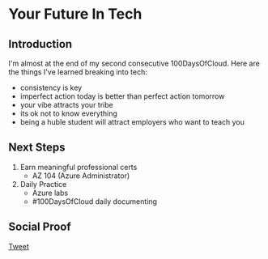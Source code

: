 
# Your Future In Tech

## Introduction

I'm almost at the end of my second consecutive 100DaysOfCloud. Here are the things I've learned breaking into tech:

- consistency is key
- imperfect action today is better than perfect action tomorrow
- your vibe attracts your tribe
- its ok not to know everything
- being a huble student will attract employers who want to teach you

## Next Steps

1) Earn meaningful professional certs
    - AZ 104 (Azure Administrator)
2) Daily Practice
    - Azure labs
    - #100DaysOfCloud daily documenting

## Social Proof

[Tweet]()
